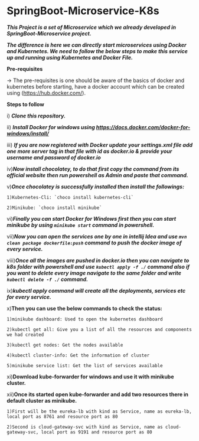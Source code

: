 # SpringBoot-Microservice-K8s

**_This Project is a set of Microservice which we already developed in SpringBoot-Microservice project._**

**_The difference is here we can directly start microservices using Docker and Kubernetes. We need to follow the below steps to make this service up and running using Kubernetes and Docker File._**

**Pre-requisites**

-> The pre-requisites is one should be aware of the basics of docker and kubernetes before starting, have a docker account which can be created using (https://hub.docker.com/).

**Steps to follow**

i) **_Clone this repository._**

ii) **_Install Docker for windows using https://docs.docker.com/docker-for-windows/install/_**

iii) **_If you are now registered with Docker update your settings.xml file add one more server tag in that file with id as docker.io & provide your username and password of docker.io_**

iv)**_Now install chocolatey, to do that first copy the command from its official website then run powershell as Admin and paste that command._**

v)**_Once chocolatey is successfully installed then install the followings:_**

    1)Kubernetes-Cli: `choco install kubernetes-cli`
    
    2)Minikube: `choco install minikube`

vi)**_Finally you can start Docker for Windows first then you can start minikube by using `minikube start` command in powershell._**

vii)**_Now you can open the services one by one in intellij Idea and use `mvn clean package dockerfile:push` command to push the docker image of every service._**

viii)**_Once all the images are pushed in docker.io then you can navigate to k8s folder with powershell and use `kubectl apply -f ./` command also if you want to delete every image navigate to the same folder and write `kubectl delete -f ./` command._**

ix)**_kubectl apply command will create all the deployments, services etc for every service._**

x)**Then you can use the below commands to check the status:**

    1)minikube dashboard: Used to open the kubernetes dashboard

    2)kubectl get all: Give you a list of all the resources and components we had created

    3)kubectl get nodes: Get the nodes available

    4)kubectl cluster-info: Get the information of cluster

    5)minikube service list: Get the list of services available

xi)**Download kube-forwarder for windows and use it with minikube cluster.**
       
xii)**Once its started open kube-forwarder and add two resources there in default cluster as minikube.**
    
    1)First will be the eureka-lb with kind as Service, name as eureka-lb, local port as 8761 and resource port as 80

    2)Second is cloud-gateway-svc with kind as Service, name as cloud-gateway-svc, local port as 9191 and resource port as 80
